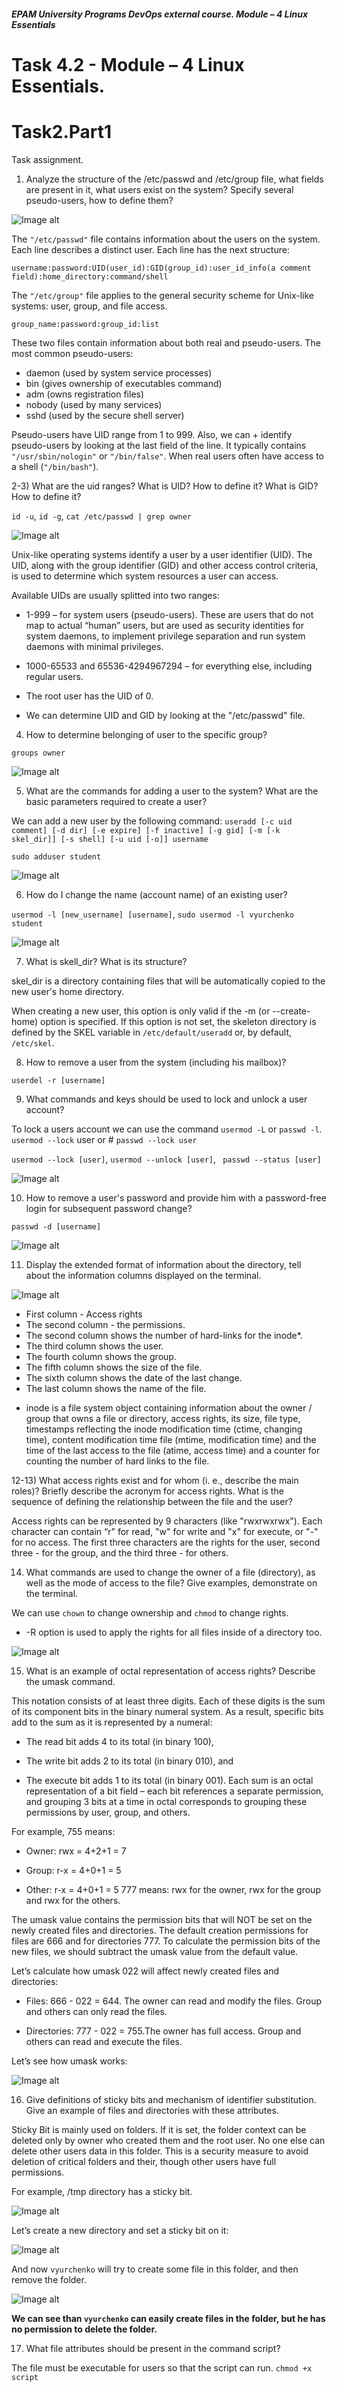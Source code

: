 ##### EPAM University Programs DevOps external course. Module – 4 Linux Essentials

# Task 4.2 - Module – 4 Linux Essentials.

# Task2.Part1 

Task assignment.

1) Analyze the structure of the /etc/passwd and /etc/group file, what fields are present in it, what users exist on the system? Specify several pseudo-users, how to define them?

![Image alt](img/module_4_task_4-2_part1_1-1.png)

The ```"/etc/passwd"``` file contains information about the users on the system. Each line describes a distinct user. Each line has the next structure:

```username:password:UID(user_id):GID(group_id):user_id_info(a comment field):home_directory:command/shell```

The ```"/etc/group"``` file applies to the general security scheme for Unix-like systems: user, group, and file access.

```group_name:password:group_id:list```

These two files contain information about both real and pseudo-users. The most common pseudo-users:

+ daemon (used by system service processes)
+ bin (gives ownership of executables command)
+ adm (owns registration files)
+ nobody (used by many services)
+ sshd (used by the secure shell server)

 Pseudo-users have UID range from 1 to 999. Also, we can + identify pseudo-users by looking at the last field of the line. It typically contains ```"/usr/sbin/nologin"``` or ```"/bin/false"```. When real users often have access to a shell (```"/bin/bash"```).

2-3) What are the uid ranges? What is UID? How to define it?
What is GID? How to define it?

```id -u```, ```id -g```, ```cat /etc/passwd | grep owner```

![Image alt](img/module_4_task_4-2_part1_2-1.png)

Unix-like operating systems identify a user by a user identifier (UID). The UID, along with the group identifier (GID) and other access control criteria, is used to determine which system resources a user can access.

Available UIDs are usually splitted into two ranges:

+ 1-999 – for system users (pseudo-users). These are users that do not map to actual “human” users, but are used as security identities for system daemons, to implement privilege separation and run system daemons with minimal privileges.

+ 1000-65533 and 65536-4294967294 – for everything else, including regular users.

+ The root user has the UID of 0.

+ We can determine UID and GID by looking at the "/etc/passwd" file.

4) How to determine belonging of user to the specific group?

```groups owner```

![Image alt](img/module_4_task_4-2_part1_4-1.png)

5) What are the commands for adding a user to the system? What are the basic parameters required to create a user?

We can add a new user by the following command: ```useradd [-c uid comment] [-d dir] [-e expire] [-f inactive] [-g gid] [-m [-k skel_dir]] [-s shell] [-u uid [-o]] username```

```sudo adduser student```

![Image alt](img/module_4_task_4-2_part1_5-1.png)

6) How do I change the name (account name) of an existing user?

```usermod -l [new_username] [username]```, ```sudo usermod -l vyurchenko student```

![Image alt](img/module_4_task_4-2_part1_6-1.png)

7) What is skell_dir? What is its structure?

skel_dir is a directory containing files that will be automatically copied to the new user's home directory.

When creating a new user, this option is only valid if the -m (or --create-home) option is specified. If this option is not set, the skeleton directory is defined by the SKEL variable in ```/etc/default/useradd``` or, by default, ```/etc/skel```.

8) How to remove a user from the system (including his mailbox)?

```userdel -r [username]```

9) What commands and keys should be used to lock and unlock a user account?

To lock a users account we can use the command ```usermod -L``` or ```passwd -l```. ```usermod --lock``` user or # ```passwd --lock user```

```usermod --lock [user]```, ```usermod --unlock [user]```, ``` passwd --status [user]```

![Image alt](img/module_4_task_4-2_part1_9-1.png)

10) How to remove a user's password and provide him with a password-free login for subsequent password change?

```passwd -d [username]```

![Image alt](img/module_4_task_4-2_part1_10-1.png)

11) Display the extended format of information about the directory, tell about the information columns displayed on the terminal.

![Image alt](img/module_4_task_4-2_part1_11-1.png)

+ First column - Access rights
+ The second column - the permissions.
+ The second column shows the number of hard-links for the inode*.
+ The third column shows the user.
+ The fourth column shows the group.
+ The fifth column shows the size of the file.
+ The sixth column shows the date of the last change.
+ The last column shows the name of the file.

* inode is a file system object containing information about the owner / group that owns a file or directory, access rights, its size, file type, timestamps reflecting the inode modification time (ctime, changing time), content modification time file (mtime, modification time) and the time of the last access to the file (atime, access time) and a counter for counting the number of hard links to the file.

12-13) What access rights exist and for whom (i. e., describe the main roles)? Briefly describe the acronym for access rights. What is the sequence of defining the relationship between the file and the user?

Access rights can be represented by 9 characters (like "rwxrwxrwx"). Each character can contain “r" for read, "w" for write and "x" for execute, or "-" for no access. The first three characters are the rights for the user, second three - for the group, and the third three - for others.

14) What commands are used to change the owner of a file (directory), as well as the mode of access to the file? Give examples, demonstrate on the terminal.

We can use ```chown``` to change ownership and ```chmod``` to change rights.

+ -R option is used to apply the rights for all files inside of a directory too.

![Image alt](img/module_4_task_4-2_part1_14-1.png)

15) What is an example of octal representation of access rights? Describe the umask command.

This notation consists of at least three digits. Each of these digits is the sum of its component bits in the binary numeral system. As a result, specific bits add to the sum as it is represented by a numeral:

+ The read bit adds 4 to its total (in binary 100),

+ The write bit adds 2 to its total (in binary 010), and

+ The execute bit adds 1 to its total (in binary 001). Each sum is an octal representation of a bit field – each bit references a separate permission, and grouping 3 bits at a time in octal corresponds to grouping these permissions by user, group, and others.

For example, 755 means:

+ Owner: rwx = 4+2+1 = 7

+ Group: r-x = 4+0+1 = 5

+ Other: r-x = 4+0+1 = 5 777 means: rwx for the owner, rwx for the group and rwx for the others.

The umask value contains the permission bits that will NOT be set on the newly created files and directories. The default creation permissions for files are 666 and for directories 777. To calculate the permission bits of the new files, we should subtract the umask value from the default value.

Let’s calculate how umask 022 will affect newly created files and directories:

+ Files: 666 - 022 = 644. The owner can read and modify the files. Group and others can only read the files.

+ Directories: 777 - 022 = 755.The owner has full access. Group and others can read and execute the files.

Let’s see how umask works:

![Image alt](img/module_4_task_4-2_part1_15-1.png)

16) Give definitions of sticky bits and mechanism of identifier substitution. Give an example of files and directories with these attributes.

Sticky Bit is mainly used on folders. If it is set, the folder context can be deleted only by owner who created them and the root user. No one else can delete other users data in this folder. This is a security measure to avoid deletion of critical folders and their, though other users have full permissions.

For example, /tmp directory has a sticky bit.

![Image alt](img/module_4_task_4-2_part1_16-1.png)

Let’s create a new directory and set a sticky bit on it:

![Image alt](img/module_4_task_4-2_part1_16-2.png)

And now ```vyurchenko``` will try to create some file in this folder, and then remove the folder.

![Image alt](img/module_4_task_4-2_part1_16-3.png)

**We can see than ```vyurchenko``` can easily create files in the folder, but he has no permission to delete the folder.**

17) What file attributes should be present in the command script?

The file must be executable for users so that the script can run. ```chmod +x script```